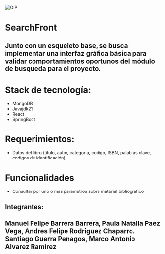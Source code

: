 ![OIP](https://github.com/user-attachments/assets/401abf5d-274c-44da-b45f-cd25774f586e)

# SearchFront

## Junto con un esqueleto base, se busca implementar una interfaz gráfica básica para validar comportamientos oportunos del módulo de busqueda para el proyecto.

# Stack de tecnología:
* MongoDB
* Javajdk21
* React
* SpringBoot

# Requerimientos:
* Datos del libro (titulo, autor, categoria, codigo, ISBN, palabras clave, codigos de identificación)

# Funcionalidades
* Consultar por uno o mas parametros sobre material bibliografico


## Integrantes: 
## Manuel Felipe Barrera Barrera, Paula Natalia Paez Vega, Andres Felipe Rodriguez Chaparro. Santiago Guerra Penagos, Marco Antonio Alvarez Ramirez



